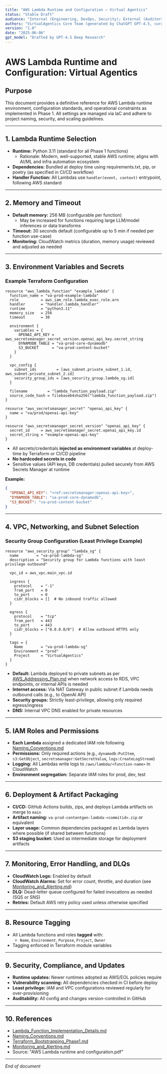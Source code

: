 ```yaml
---
title: "AWS Lambda Runtime and Configuration – Virtual Agentics"
status: "Stable Draft"
audience: "Internal (Engineering, DevOps, Security); External (Auditors, Stakeholders)"
authors: "VirtualAgentics Core Team (generated by ChatGPT GPT-4.5, curated by Ben)"
version: "1.0"
date: "2025-06-06"
gpt_model: "Drafted by GPT-4.5 Deep Research"
---
```


# AWS Lambda Runtime and Configuration: Virtual Agentics

## Purpose

This document provides a definitive reference for AWS Lambda runtime environment, configuration standards, and operational constraints as implemented in Phase 1. All settings are managed via IaC and adhere to project naming, security, and scaling guidelines.

---

## 1. Lambda Runtime Selection

- **Runtime:** Python 3.11 (standard for all Phase 1 functions)
  - Rationale: Modern, well-supported, stable AWS runtime; aligns with AI/ML and infra automation ecosystem
- **Dependencies:** Bundled at deploy time using requirements.txt, pip, or poetry (as specified in CI/CD workflow)
- **Handler Function:** All Lambdas use `handler(event, context)` entrypoint, following AWS standard

---

## 2. Memory and Timeout

- **Default memory:** 256 MB (configurable per function)
  - May be increased for functions requiring large LLM/model inferences or data transforms
- **Timeout:** 30 seconds default (configurable up to 5 min if needed per function use-case)
- **Monitoring:** CloudWatch metrics (duration, memory usage) reviewed and adjusted as needed

---

## 3. Environment Variables and Secrets

### Example Terraform Configuration

```hcl
resource "aws_lambda_function" "example_lambda" {
  function_name = "va-prod-example-lambda"
  role          = aws_iam_role.lambda_exec_role.arn
  handler       = "handler.lambda_handler"
  runtime       = "python3.11"
  memory_size   = 256
  timeout       = 30

  environment {
    variables = {
      OPENAI_API_KEY = aws_secretsmanager_secret_version.openai_api_key.secret_string
      DYNAMODB_TABLE = "va-prod-core-dynamodb"
      S3_BUCKET      = "va-prod-content-bucket"
    }
  }

  vpc_config {
    subnet_ids         = [aws_subnet.private_subnet_1.id, aws_subnet.private_subnet_2.id]
    security_group_ids = [aws_security_group.lambda_sg.id]
  }

  filename         = "lambda_function_payload.zip"
  source_code_hash = filebase64sha256("lambda_function_payload.zip")
}

resource "aws_secretsmanager_secret" "openai_api_key" {
  name = "va/prod/openai-api-key"
}

resource "aws_secretsmanager_secret_version" "openai_api_key" {
  secret_id     = aws_secretsmanager_secret.openai_api_key.id
  secret_string = "example-openai-api-key"
}
```


- All secrets/credentials **injected as environment variables** at deploy-time by Terraform or CI/CD pipeline
- **No hardcoded secrets in code**
- Sensitive values (API keys, DB credentials) pulled securely from AWS Secrets Manager at runtime

**Example:**
```json
{
  "OPENAI_API_KEY": "<ref:secretsmanager:openai-api-key>",
  "DYNAMODB_TABLE": "va-prod-core-dynamodb",
  "S3_BUCKET": "va-prod-content-bucket"
}
```

---

## 4. VPC, Networking, and Subnet Selection

### Security Group Configuration (Least Privilege Example)

```hcl
resource "aws_security_group" "lambda_sg" {
  name        = "va-prod-lambda-sg"
  description = "Security group for Lambda functions with least privilege outbound"

  vpc_id = aws_vpc.main_vpc.id

  ingress {
    protocol    = "-1"
    from_port   = 0
    to_port     = 0
    cidr_blocks = []  # No inbound traffic allowed
  }

  egress {
    protocol    = "tcp"
    from_port   = 443
    to_port     = 443
    cidr_blocks = ["0.0.0.0/0"]  # Allow outbound HTTPS only
  }

  tags = {
    Name        = "va-prod-lambda-sg"
    Environment = "prod"
    Project     = "VirtualAgentics"
  }
}
```


- **Default:** Lambda deployed to private subnets as per [AWS_Addressing_Plan.md](../AWS_Addressing_Plan.md) when network access to RDS, VPC endpoints, or internal APIs is needed
- **Internet access:** Via NAT Gateway in public subnet if Lambda needs outbound calls (e.g., to OpenAI API)
- **Security groups:** Strictly least-privilege, allowing only required egress/ingress
- **DNS:** Internal VPC DNS enabled for private resources

---

## 5. IAM Roles and Permissions

- **Each Lambda** assigned a dedicated IAM role following [Naming_Conventions.md](../Naming_Conventions.md)
- **Permissions:** Only required actions (e.g., `dynamodb:PutItem`, `s3:GetObject`, `secretsmanager:GetSecretValue`, `logs:CreateLogStream`)
- **Logging:** All Lambdas write logs to `/aws/lambda/<function-name>` in CloudWatch
- **Environment segregation:** Separate IAM roles for prod, dev, test

---

## 6. Deployment & Artifact Packaging

- **CI/CD:** GitHub Actions builds, zips, and deploys Lambda artifacts on merge to `main`
- **Artifact naming:** `va-prod-contentgen-lambda-<commitid>.zip` or equivalent
- **Layer usage:** Common dependencies packaged as Lambda layers where possible (if shared between functions)
- **S3 staging bucket:** Used as intermediate storage for deployment artifacts

---

## 7. Monitoring, Error Handling, and DLQs

- **CloudWatch Logs:** Enabled by default
- **CloudWatch Alarms:** Set for error count, throttle, and duration (see [Monitoring_and_Alerting.md](../Monitoring_and_Alerting.md))
- **DLQ:** Dead-letter queue configured for failed invocations as needed (SQS or SNS)
- **Retries:** Default AWS retry policy used unless otherwise specified

---

## 8. Resource Tagging

- All Lambda functions and roles **tagged** with:
  - `Name`, `Environment`, `Purpose`, `Project`, `Owner`
- Tagging enforced in Terraform module variables

---

## 9. Security, Compliance, and Updates

- **Runtime updates:** Newer runtimes adopted as AWS/EOL policies require
- **Vulnerability scanning:** All dependencies checked in CI before deploy
- **Least privilege:** IAM and VPC configurations reviewed regularly for over-provisioning
- **Auditability:** All config and changes version-controlled in GitHub

---

## 10. References

- [Lambda_Function_Implementation_Details.md](Lambda_Function_Implementation_Details.md)
- [Naming_Conventions.md](../Naming_Conventions.md)
- [Terraform_Bootstrapping_Phase1.md](Terraform_Bootstrapping_Phase1.md)
- [Monitoring_and_Alerting.md](../Monitoring_and_Alerting.md)
- Source: "AWS Lambda runtime and configuration.pdf"

---

*End of document*
